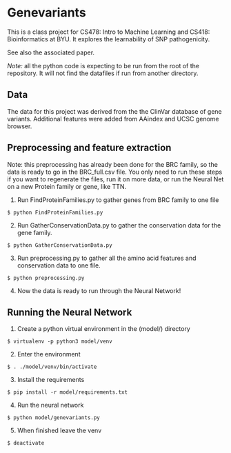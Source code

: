 # Genevariants

This is a class project for CS478: Intro to Machine Learning and CS418: Bioinformatics at BYU.
It explores the learnability of SNP pathogenicity.

See also the associated paper.

*Note:* all the python code is expecting to be run from the root of the repository. It will not find the datafiles if run from another directory.

## Data
The data for this project was derived from the the ClinVar database of gene variants.
Additional features were added from AAindex and UCSC genome browser.

## Preprocessing and feature extraction 
Note: this preprocessing has already been done for the BRC family, so the data is ready to go in the BRC_full.csv file. 
You only need to run these steps if you want to regenerate the files, run it on more data, or run the Neural Net on a new
Protein family or gene, like TTN.
1. Run FindProteinFamilies.py to gather genes from BRC family to one file
``` 
$ python FindProteinFamilies.py
```
2. Run GatherConservationData.py to gather the conservation data for the gene family.
``` 
$ python GatherConservationData.py
```
3. Run preprocessing.py to gather all the amino acid features and conservation data to one file.
 ``` 
$ python preprocessing.py
```
4. Now the data is ready to run through the Neural Network!
## Running the Neural Network

1. Create a python virtual environment in the (model/) directory
``` 
$ virtualenv -p python3 model/venv
```
2. Enter the environment
```
$ . ./model/venv/bin/activate
```

3. Install the requirements
```
$ pip install -r model/requirements.txt
```

4. Run the neural network 
```
$ python model/genevariants.py
```

5. When finished leave the venv
```
$ deactivate
```